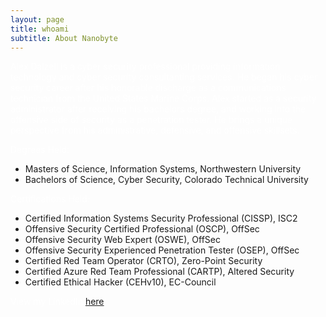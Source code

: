 ```yaml
---
layout: page
title: whoami
subtitle: About Nanobyte
---
```


<style>
p {
    color: white;
}
</style>

<p>Alex Dalzell is a cyber security professional providing information technology and cyber security consultanting services. He began his cyber security career after his honorable discharge as a communications technician from the United States Marine Corps. Alex started as a security administrator after receiving his bachelors degree, and working into the offensive side of security as a penetration tester. He brings a unique perspective from his administrative, defensive, and offensive skillsets.

Degrees Held:

- Masters of Science, Information Systems, Northwestern University
- Bachelors of Science, Cyber Security, Colorado Technical University

Certifications Held:

- Certified Information Systems Security Professional (CISSP), ISC2
- Offensive Security Certified Professional (OSCP), OffSec
- Offensive Security Web Expert (OSWE), OffSec
- Offensive Security Experienced Penetration Tester (OSEP), OffSec
- Certified Red Team Operator (CRTO), Zero-Point Security
- Certified Azure Red Team Professional (CARTP), Altered Security
- Certified Ethical Hacker (CEHv10), EC-Council 

View my LinkedIn <a href="https://www.linkedin.com/in/alexander-dalzell/" target="_blank">here</a>!</p>